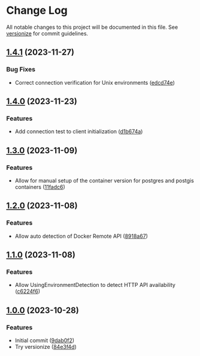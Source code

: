 # Change Log

All notable changes to this project will be documented in this file. See [versionize](https://github.com/versionize/versionize) for commit guidelines.

<a name="1.4.1"></a>
## [1.4.1](https://www.github.com/KenbiTech/DockerTools/releases/tag/v1.4.1) (2023-11-27)

### Bug Fixes

* Correct connection verification for Unix environments ([edcd74e](https://www.github.com/KenbiTech/DockerTools/commit/edcd74e714dbd52f9206b84378dd126f707f368d))

<a name="1.4.0"></a>
## [1.4.0](https://www.github.com/KenbiTech/DockerTools/releases/tag/v1.4.0) (2023-11-23)

### Features

* Add connection test to client initialization ([d1b674a](https://www.github.com/KenbiTech/DockerTools/commit/d1b674a917a3c5c336d50d30c15af2c1ea9d9400))

<a name="1.3.0"></a>
## [1.3.0](https://www.github.com/KenbiTech/DockerTools/releases/tag/v1.3.0) (2023-11-09)

### Features

* Allow for manual setup of the container version for postgres and postgis containers ([11fadc6](https://www.github.com/KenbiTech/DockerTools/commit/11fadc6e8050a19d4401d7903ec7e3935ca3e70f))

<a name="1.2.0"></a>
## [1.2.0](https://www.github.com/KenbiTech/DockerTools/releases/tag/v1.2.0) (2023-11-08)

### Features

* Allow auto detection of Docker Remote API ([8918a67](https://www.github.com/KenbiTech/DockerTools/commit/8918a67751ab265273e142594775f10d8afd4794))

<a name="1.1.0"></a>
## [1.1.0](https://www.github.com/KenbiTech/DockerTools/releases/tag/v1.1.0) (2023-11-08)

### Features

* Allow UsingEnvironmentDetection to detect HTTP API availability ([c6224f6](https://www.github.com/KenbiTech/DockerTools/commit/c6224f69248a4cc2d595122c3c36e37dc319814d))

<a name="1.0.0"></a>
## [1.0.0](https://www.github.com/KenbiTech/DockerTools/releases/tag/v1.0.0) (2023-10-28)

### Features

* Initial commit ([9dab0f2](https://www.github.com/KenbiTech/DockerTools/commit/9dab0f2a8bc449bd330933c32e7f3bab891a2379))
* Try versionize ([84e3f4d](https://www.github.com/KenbiTech/DockerTools/commit/84e3f4d2b03ee11c6dcf159165bd2c748fb0025b))

